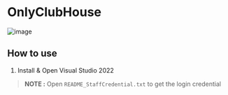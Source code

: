 # OnlyClubHouse

![image](https://github.com/user-attachments/assets/bac1d52a-8cf2-4dd6-a82a-f6e5f921b0d3)

## How to use
1. Install & Open Visual Studio 2022

> **NOTE :** Open `README_StaffCredential.txt` to get the login credential 
